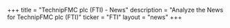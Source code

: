 +++
title = "TechnipFMC plc (FTI) - News"
description = "Analyze the News for TechnipFMC plc (FTI)"
ticker = "FTI"
layout = "news"
+++

